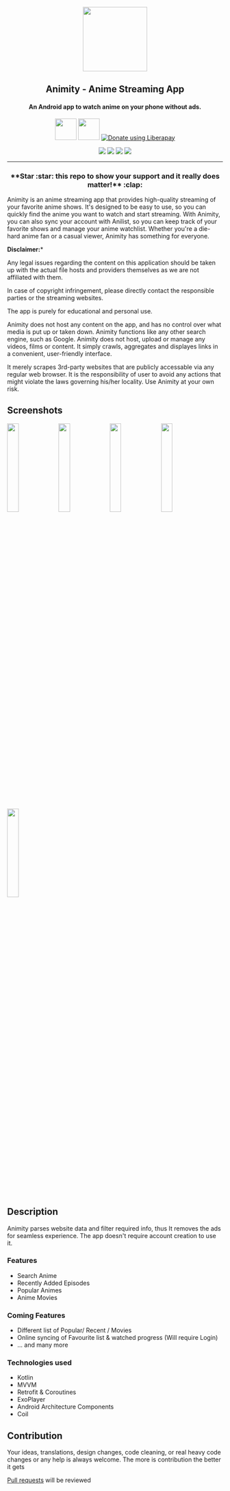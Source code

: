 
<p align="center"><a href="https://github.com/kl3jvi/animity"><img src="https://github.com/kl3jvi/animity/blob/kotlin_app/app/src/main/ic_launcher-playstore.png" width="150"></a></p> 
<h2 align="center"><b>Animity - Anime Streaming App </b></h2>
<h4 align="center">An Android app to watch anime on your phone without ads.</h4>
<p align="center"><a href="https://github.com/kl3jvi/animity/releases"><img src="https://cdn-icons-png.flaticon.com/512/892/892634.png" width="50"></a>
<a href="https://discord.gg/eNuX9U57SM"><img src="https://discord.com/assets/3437c10597c1526c3dbd98c737c2bcae.svg" width="50"></a>
<noscript><a href="https://liberapay.com/kl3jvi/donate"><img alt="Donate using Liberapay" src="https://liberapay.com/assets/widgets/donate.svg"></a></noscript>
</p> 

<p align="center">
<a href="hhttps://github.com/kl3jvi/animity/issues" alt="GitHub release"><img src="https://img.shields.io/github/issues/kl3jvi/animity" ></a>
<a href="https://github.com/kl3jvi/animity" alt="GitHub release"><img src="https://img.shields.io/github/stars/kl3jvi/animity" ></a>
<a href="/LICENSE" alt="License: GPLv3"><img src="https://img.shields.io/badge/License-MIT-orange.svg"></a>
<a href="https://github.com/kl3jvi/animity" alt="Build Status"><img src="https://img.shields.io/github/forks/kl3jvi/animity"></a>
</p>
<hr>

<h3 align="center">**Star :star:  this repo to show your support and it really does matter!** :clap:</h4>

Animity is an anime streaming app that provides high-quality streaming of your favorite anime shows. It's designed to be easy to use, so you can quickly find the anime you want to watch and start streaming. With Animity, you can also sync your account with Anilist, so you can keep track of your favorite shows and manage your anime watchlist. Whether you're a die-hard anime fan or a casual viewer, Animity has something for everyone.

**Disclaimer:***

Any legal issues regarding the content on this application should be taken up with the actual file hosts and providers themselves as we are not affiliated with them.

In case of copyright infringement, please directly contact the responsible parties or the streaming websites.

The app is purely for educational and personal use.

Animity does not host any content on the app, and has no control over what media is put up or taken down. Animity functions like any other search engine, such as Google. Animity does not host, upload or manage any videos, films or content. It simply crawls, aggregates and displayes links in a convenient, user-friendly interface.

It merely scrapes 3rd-party websites that are publicly accessable via any regular web browser. It is the responsibility of user to avoid any actions that might violate the laws governing his/her locality. Use Animity at your own risk.





## Screenshots

[<img src="assets/asset1.png" width=23%>](assets/asset1.png)
[<img src="assets/asset2.png" width=23%>](assets/asset2.png)
[<img src="assets/asset3.png" width=23%>](assets/asset3.png)
[<img src="assets/asset5.png" width=23%>](assets/asset5.png)
[<img src="assets/asset6.png" width=23%>](assets/asset6.png)
<!-- [<img src="assets/asset7.png" height="400">](assets/asset7.png) -->


## Description

Animity parses website data and filter required info, thus It removes the ads for seamless experience. The app doesn't require account creation to use it.

### Features

* Search Anime
* Recently Added Episodes
* Popular Animes
* Anime Movies


### Coming Features

* Different list of Popular/ Recent / Movies
* Online syncing of Favourite list & watched progress (Will require Login)
* … and many more

### Technologies used
* Kotlin
* MVVM
* Retrofit & Coroutines
* ExoPlayer
* Android Architecture Components
* Coil

## Contribution
Your ideas, translations, design changes, code cleaning, or real heavy code changes or any help is always welcome. The more is contribution the better it gets

[Pull requests](https://github.com/kl3jvi/animity/pulls) will be reviewed


